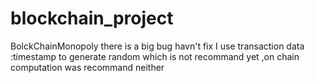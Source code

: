 # blockchain_project
BolckChainMonopoly
there is a big bug havn't fix 
I use transaction data :timestamp to generate random
which is not recommand
yet ,on chain computation was recommand neither
